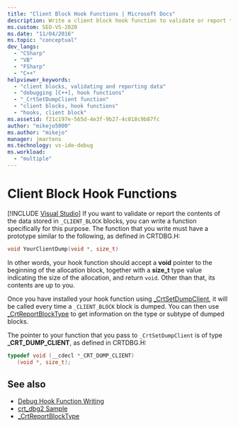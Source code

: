 ```yaml
---
title: "Client Block Hook Functions | Microsoft Docs"
description: Write a client block hook function to validate or report the contents of the data stored in _CLIENT_BLOCK blocks.
ms.custom: SEO-VS-2020
ms.date: "11/04/2016"
ms.topic: "conceptual"
dev_langs:
  - "CSharp"
  - "VB"
  - "FSharp"
  - "C++"
helpviewer_keywords:
  - "client blocks, validating and reporting data"
  - "debugging [C++], hook functions"
  - "_CrtSetDumpClient function"
  - "client blocks, hook functions"
  - "hooks, client block"
ms.assetid: f21c197e-565d-4e3f-9b27-4c018c9b87fc
author: "mikejo5000"
ms.author: "mikejo"
manager: jmartens
ms.technology: vs-ide-debug
ms.workload:
  - "multiple"
---
```

# Client Block Hook Functions

 [!INCLUDE [Visual Studio](~/includes/applies-to-version/vs-windows-only.md)]
If you want to validate or report the contents of the data stored in `_CLIENT_BLOCK` blocks, you can write a function specifically for this purpose. The function that you write must have a prototype similar to the following, as defined in CRTDBG.H:

```cpp
void YourClientDump(void *, size_t)
```

 In other words, your hook function should accept a **void** pointer to the beginning of the allocation block, together with a **size_t** type value indicating the size of the allocation, and return `void`. Other than that, its contents are up to you.

 Once you have installed your hook function using [_CrtSetDumpClient](/cpp/c-runtime-library/reference/crtsetdumpclient), it will be called every time a `_CLIENT_BLOCK` block is dumped. You can then use [_CrtReportBlockType](/cpp/c-runtime-library/reference/crtreportblocktype) to get information on the type or subtype of dumped blocks.

 The pointer to your function that you pass to `_CrtSetDumpClient` is of type **_CRT_DUMP_CLIENT**, as defined in CRTDBG.H:

```cpp
typedef void (__cdecl *_CRT_DUMP_CLIENT)
   (void *, size_t);
```

## See also

- [Debug Hook Function Writing](../debugger/debug-hook-function-writing.md)
- [crt_dbg2 Sample](/previous-versions/b31tft51(v=vs.100))
- [_CrtReportBlockType](/cpp/c-runtime-library/reference/crtreportblocktype)
